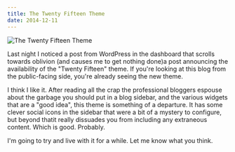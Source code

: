 ```yaml
---
title: The Twenty Fifteen Theme
date: 2014-12-11
---
```


![The Twenty Fifteen Theme](https://source.unsplash.com/9ZQzrLWV52M/1600x900)

Last night I noticed a post from WordPress in the dashboard that scrolls towards oblivion (and causes me to get nothing done)a post announcing the availability of the "Twenty Fifteen" theme. If you're looking at this blog from the public-facing side, you're already seeing the new theme.

I think I like it. After reading all the crap the professional bloggers espouse about the garbage you should put in a blog sidebar, and the various widgets that are a "good idea", this theme is something of a departure. It has some clever social icons in the sidebar that were a bit of a mystery to configure, but beyond thatit really dissuades you from including any extraneous content. Which is good. Probably.

I'm going to try and live with it for a while. Let me know what you think.
